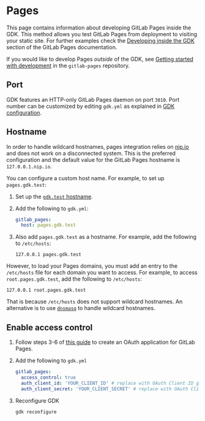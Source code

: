 # Pages

This page contains information about developing GitLab Pages inside the GDK. This method allows you test GitLab Pages from deployment to visiting your static site.
For further examples check the [Developing inside the GDK](https://gitlab.com/gitlab-org/gitlab-pages/-/blob/4f07314b781e387183b29dff7d7ad62b9c111f26/doc/development.md#developing-inside-the-gdk)
section of the GitLab Pages documentation.

If you would like to develop Pages *outside* of the GDK, see [Getting started with development](https://gitlab.com/gitlab-org/gitlab-pages/-/blob/master/doc/development.md) in the `gitlab-pages` repository.

## Port

GDK features an HTTP-only GitLab Pages daemon on port `3010`.
Port number can be customized by editing `gdk.yml` as explained in
[GDK configuration](../configuration.md#gdkyml).

## Hostname

In order to handle wildcard hostnames, pages integration relies on
[nip.io](https://nip.io) and does not work on a disconnected system.
This is the preferred configuration and the default value for the
GitLab Pages hostname is `127.0.0.1.nip.io`.

You can configure a custom host name. For example, to set up `pages.gdk.test`:

1. Set up the [`gdk.test` hostname](../index.md#set-up-gdktest-hostname).
1. Add the following to `gdk.yml`:

   ```yaml
   gitlab_pages:
     host: pages.gdk.test
   ```

1. Also add `pages.gdk.test` as a hostname. For example, add the following to `/etc/hosts`:

   ```plaintext
   127.0.0.1 pages.gdk.test
   ```

However, to load your Pages domains, you must add an entry to the `/etc/hosts` file for
each domain you want to access. For example, to access `root.pages.gdk.test`, add the
following to `/etc/hosts`:

```plaintext
127.0.0.1 root.pages.gdk.test
```

That is because `/etc/hosts` does not support wildcard hostnames.
An alternative is to use [`dnsmasq`](https://wiki.debian.org/dnsmasq)
to handle wildcard hostnames.

## Enable access control

1. Follow steps 3-6 of [this guide](https://gitlab.com/gitlab-org/gitlab-pages/-/blob/master/doc/development.md#enable-access-control)
to create an OAuth application for GitLab Pages.

1. Add the following to `gdk.yml`

   ```yaml
   gitlab_pages:
     access_control: true
     auth_client_id: 'YOUR_CLIENT_ID' # replace with OAuth Client ID generated above
     auth_client_secret: 'YOUR_CLIENT_SECRET' # replace with OAuth Client Secret generated above
   ```

1. Reconfigure GDK

   ```shell
   gdk reconfigure
   ```
